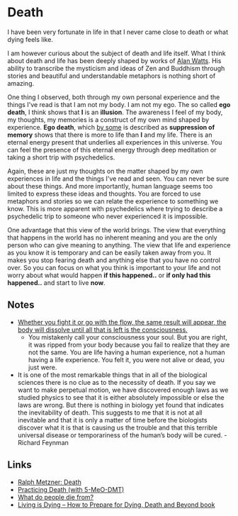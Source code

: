 # Death

I have been very fortunate in life in that I never came close to death or what dying feels like.

I am however curious about the subject of death and life itself. What I think about death and life has been deeply shaped by works of [Alan Watts](../humans/alan-watts.md). His ability to transcribe the mysticism and ideas of Zen and Buddhism through stories and beautiful and understandable metaphors is nothing short of amazing.

One thing I observed, both through my own personal experience and the things I've read is that I am not my body. I am not my ego. The so called **ego death**, I think shows that **I** is an **illusion**. The awareness I feel of my body, my thoughts, my memories is a construct of my own mind shaped by experience. **Ego death**, which [by some](https://psychonautwiki.org/w/index.php?title=Memory_suppression&_=#Ego_death) is described as **suppression of memory** shows that there is more to life than **I** and my life. There is an eternal energy present that underlies all experiences in this universe. You can feel the presence of this eternal energy through deep meditation or taking a short trip with psychedelics.

Again, these are just my thoughts on the matter shaped by my own experiences in life and the things I've read and seen. You can never be sure about these things. And more importantly, human language seems too limited to express these ideas and thoughts. You are forced to use metaphors and stories so we can relate the experience to something we know. This is more apparent with psychedelics where trying to describe a psychedelic trip to someone who never experienced it is impossible.

One advantage that this view of the world brings. The view that everything that happens in the world has no inherent meaning and you are the only person who can give meaning to anything. The view that life and experience as you know it is temporary and can be easily taken away from you. It makes you stop fearing death and anything else that you have no control over. So you can focus on what you think is important to your life and not worry about what would happen **if this happened..** or **if only had this happened..** and start to live **now**.

## Notes

- [Whether you fight it or go with the flow, the same result will appear, the body will dissolve until all that is left is the consciousness.](https://www.reddit.com/r/researchchemicals/comments/7rq9f4/5meodmt_5_mg_trip_report_relax_nothing_is_under/)
  - You mistakenly call your consciousness your soul. But you are right, it was ripped from your body because you fail to realize that they are not the same. You are life having a human experience, not a human having a life experience. You felt it, you were not alive or dead, you just were.
- It is one of the most remarkable things that in all of the biological sciences there is no clue as to the necessity of death. If you say we want to make perpetual motion, we have discovered enough laws as we studied physics to see that it is either absolutely impossible or else the laws are wrong. But there is nothing in biology yet found that indicates the inevitability of death. This suggests to me that it is not at all inevitable and that it is only a matter of time before the biologists discover what it is that is causing us the trouble and that this terrible universal disease or temporariness of the human’s body will be cured. - Richard Feynman

## Links

- [Ralph Metzner: Death](https://www.youtube.com/watch?v=gtNvWJM7nhE)
- [Practicing Death (with 5-MeO-DMT)](https://www.dmt-nexus.me/forum/default.aspx?g=posts&t=75716)
- [What do people die from?](https://ourworldindata.org/what-does-the-world-die-from)
- [Living is Dying – How to Prepare for Dying, Death and Beyond book](https://www.siddharthasintent.org/resources/publications/living-is-dying-how-to-prepare-for-dying-death-and-beyond/)
